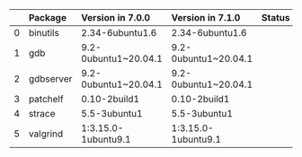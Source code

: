 <!-- markdown-link-check-disable -->

|    | Package   | Version in 7.0.0     | Version in 7.1.0     | Status   |
|---:|:----------|:---------------------|:---------------------|:---------|
|  0 | binutils  | 2.34-6ubuntu1.6      | 2.34-6ubuntu1.6      |          |
|  1 | gdb       | 9.2-0ubuntu1~20.04.1 | 9.2-0ubuntu1~20.04.1 |          |
|  2 | gdbserver | 9.2-0ubuntu1~20.04.1 | 9.2-0ubuntu1~20.04.1 |          |
|  3 | patchelf  | 0.10-2build1         | 0.10-2build1         |          |
|  4 | strace    | 5.5-3ubuntu1         | 5.5-3ubuntu1         |          |
|  5 | valgrind  | 1:3.15.0-1ubuntu9.1  | 1:3.15.0-1ubuntu9.1  |          |